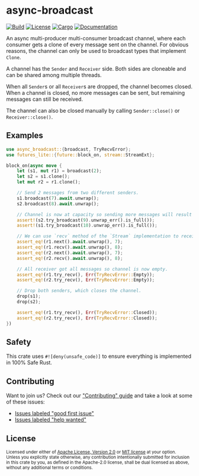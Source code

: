 # async-broadcast

[![Build](https://github.com/smol-rs/async-broadcast/workflows/Build%20and%20test/badge.svg)](
https://github.com/smol-rs/async-broadcast/actions)
[![License](https://img.shields.io/badge/license-Apache--2.0_OR_MIT-blue.svg)](
https://github.com/smol-rs/async-broadcast)
[![Cargo](https://img.shields.io/crates/v/async-broadcast.svg)](
https://crates.io/crates/async-broadcast)
[![Documentation](https://docs.rs/async-broadcast/badge.svg)](
https://docs.rs/async-broadcast)

An async multi-producer multi-consumer broadcast channel, where each consumer gets a clone of every
message sent on the channel. For obvious reasons, the channel can only be used to broadcast types
that implement `Clone`.

A channel has the `Sender` and `Receiver` side. Both sides are cloneable and can be shared
among multiple threads.

When all `Sender`s or all `Receiver`s are dropped, the channel becomes closed. When a channel is
closed, no more messages can be sent, but remaining messages can still be received.

The channel can also be closed manually by calling `Sender::close()` or
`Receiver::close()`.

## Examples

```rust
use async_broadcast::{broadcast, TryRecvError};
use futures_lite::{future::block_on, stream::StreamExt};

block_on(async move {
    let (s1, mut r1) = broadcast(2);
    let s2 = s1.clone();
    let mut r2 = r1.clone();

    // Send 2 messages from two different senders.
    s1.broadcast(7).await.unwrap();
    s2.broadcast(8).await.unwrap();

    // Channel is now at capacity so sending more messages will result in an error.
    assert!(s2.try_broadcast(9).unwrap_err().is_full());
    assert!(s1.try_broadcast(10).unwrap_err().is_full());

    // We can use `recv` method of the `Stream` implementation to receive messages.
    assert_eq!(r1.next().await.unwrap(), 7);
    assert_eq!(r1.recv().await.unwrap(), 8);
    assert_eq!(r2.next().await.unwrap(), 7);
    assert_eq!(r2.recv().await.unwrap(), 8);

    // All receiver got all messages so channel is now empty.
    assert_eq!(r1.try_recv(), Err(TryRecvError::Empty));
    assert_eq!(r2.try_recv(), Err(TryRecvError::Empty));

    // Drop both senders, which closes the channel.
    drop(s1);
    drop(s2);

    assert_eq!(r1.try_recv(), Err(TryRecvError::Closed));
    assert_eq!(r2.try_recv(), Err(TryRecvError::Closed));
})
```

## Safety
This crate uses ``#![deny(unsafe_code)]`` to ensure everything is implemented in
100% Safe Rust.

## Contributing
Want to join us? Check out our ["Contributing" guide][contributing] and take a
look at some of these issues:

- [Issues labeled "good first issue"][good-first-issue]
- [Issues labeled "help wanted"][help-wanted]

[contributing]: https://github.com/smol-rs/async-broadcast/blob/master/.github/CONTRIBUTING.md
[good-first-issue]: https://github.com/smol-rs/async-broadcast/labels/good%20first%20issue
[help-wanted]: https://github.com/smol-rs/async-broadcast/labels/help%20wanted

## License

<sup>
Licensed under either of <a href="LICENSE-APACHE">Apache License, Version
2.0</a> or <a href="LICENSE-MIT">MIT license</a> at your option.
</sup>

<br/>

<sub>
Unless you explicitly state otherwise, any contribution intentionally submitted
for inclusion in this crate by you, as defined in the Apache-2.0 license, shall
be dual licensed as above, without any additional terms or conditions.
</sub>
